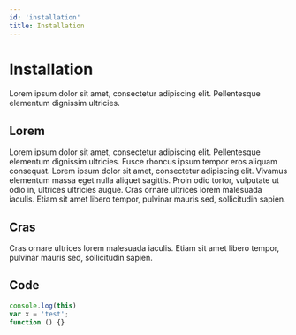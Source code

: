 ```yaml
---
id: 'installation'
title: Installation
---
```

# Installation

Lorem ipsum dolor sit amet, consectetur adipiscing elit. Pellentesque elementum dignissim ultricies.

## Lorem

Lorem ipsum dolor sit amet, consectetur adipiscing elit. Pellentesque elementum dignissim ultricies. Fusce rhoncus ipsum tempor eros aliquam consequat. Lorem ipsum dolor sit amet, consectetur adipiscing elit. Vivamus elementum massa eget nulla aliquet sagittis. Proin odio tortor, vulputate ut odio in, ultrices ultricies augue. Cras ornare ultrices lorem malesuada iaculis. Etiam sit amet libero tempor, pulvinar mauris sed, sollicitudin sapien.

## Cras

Cras ornare ultrices lorem malesuada iaculis. Etiam sit amet libero tempor, pulvinar mauris sed, sollicitudin sapien.

## Code

```js
console.log(this)
var x = 'test';
function () {}
```
